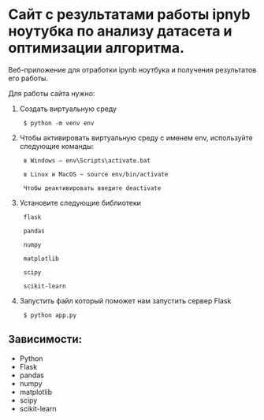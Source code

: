# Сайт с результатами работы ipnyb ноутубка по анализу датасета и оптимизации алгоритма.

Веб-приложение для отработки ipynb ноутбука и получения результатов его работы. 

Для работы сайта нужно:

1. Создать виртуальную среду 

        $ python -m venv env

2. Чтобы активировать виртуальную среду с именем env, используйте следующие команды:

        в Windows — env\Scripts\activate.bat

        в Linux и MacOS — source env/bin/activate

        Чтобы деактивировать введите deactivate

3. Установите следующие библиотеки

        flask

        pandas
		
		numpy
		
		matplotlib
		
		scipy
		
		scikit-learn


4. Запустить файл который поможет нам запустить сервер Flask

        $ python app.py   

## Зависимости:
  + Python
  + Flask
  + pandas
  + numpy
  + matplotlib
  + scipy
  + scikit-learn